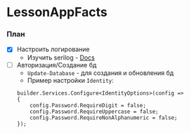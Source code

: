 # LessonAppFacts

### План
- [x] Настроить логирование
    * Изучить serilog - [Docs](https://github.com/serilog/serilog-aspnetcore)
- [ ] Авторизация/Создание бд
    * `Update-Database` - для создания и обновления бд
    * Пример настройки `Identity`:
    ```
    builder.Services.Configure<IdentityOptions>(config =>
    {
        config.Password.RequireDigit = false;
        config.Password.RequireUppercase = false;
        config.Password.RequireNonAlphanumeric = false;
    });
    ```